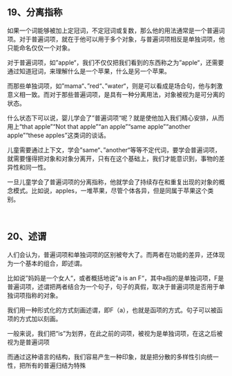 <h2>19、分离指称</h2><p data-pid="GtBFZKPA">如果一个词能够被加上定冠词，不定冠词或复数，那么他的用法通常是一个普遍词项。对于普遍词项，就在于他可以用于多个对象，与普遍词项相反是单独词项，他只能命名仅仅一个对象。</p><p data-pid="JgG5ZUPc">对于普遍词项，如”apple“，我们不仅仅把我们看到的东西称之为”apple“，还需要通过知道冠词，来理解什么是一个苹果，什么是另一个苹果。</p><p data-pid="Rpg7zuSm">而那些单独词项，如”mama“、”red“、”water“，则是可以看成是场合句，他与刺激意义相一致。而对于那些普遍词项，是具有一种分离用法，对象被视为是可分离的状态。</p><p data-pid="jWPlEbT9">什么状态下可以说，婴儿学会了”普遍词项“呢？就是使他加入我们精心安排，从而用上“that apple”“Not that apple”“an apple”“same apple”“another apple”“these apples”这类词的谈话。</p><p data-pid="JKmZ5zEM">儿童需要通过上下文，学会”same“、”another“等等不定代词，要学会普遍词项，就需要懂得把对象和对象分离开，只有在这个基础上，我们才能意识到，事物的差异性和同一性。</p><p data-pid="SEXAYWx-">一旦儿童学会了普遍词项的分离指称，他就学会了持续存在和重复出现的对象的概念模式。比如说，apples，一堆苹果，尽管个体各异，但是同属于苹果这个类别。</p><p><br></p><h2>20、述谓</h2><p data-pid="WNzBuzvj">人们会认为，普遍词项和单独词项的区别被夸大了。而两者在功能的差异，还体现为一个基本的组合，即述谓。</p><p data-pid="9qXfINeN">比如说”妈妈是一个女人“，或者概括地说”a is an F“，其中a指的是单独词项，F是普遍词项，述谓把两者结合为一个句子，句子的真假，取决于普遍词项是否用于单独词项指称的对象。</p><p data-pid="4hSagC5v">我们用一种形式化的方式刻画述谓，即F（a），也就是函项的方式。句子可以被函项的方式加以刻画。</p><p data-pid="4rTaU3fM">一般来说，我们把“is”为划界，在此之前的词项，被视为是单独词项，在这之后被视为是普遍词项</p><p data-pid="6PdaXW7s">而通过这种语言的结构，我们容易产生一种印象，就是把分散的多样性引向统一性，把所有的普遍归结为特殊</p><p></p>